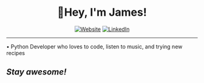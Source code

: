 <h1 align="center">👋Hey, I'm James!</h1>

<p align="center">
    <a href="http://artistlinq.com/"><img alt="Website" src="https://img.shields.io/badge/Visit-ArtistLinq.com-green?logo=rss&style=for-the-badge"></a>
    <a href="https://www.linkedin.com/in/jrichm444/"><img alt="LinkedIn" src="https://img.shields.io/badge/connect-James Richmond-green?logo=linkedin&style=for-the-badge"></a>
</p>

<hr>

<p>
    • Python Developer who loves to code, listen to music, and trying new recipes
</p>

<h2><i>Stay awesome!</i></h2>
